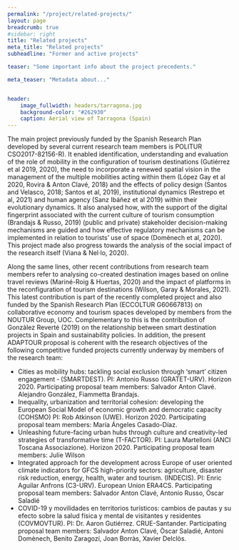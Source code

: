 ```yaml
---
permalink: "/project/related-projects/"
layout: page
breadcrumb: true
#sidebar: right
title: "Related projects"
meta_title: "Related projects"
subheadline: "Former and active projects"

teaser: "Some important info about the project precedents." 

meta_teaser: "Metadata about..."


header:
    image_fullwidth: headers/tarragona.jpg
    background-color: "#262930"
    caption: Aerial view of Tarragona (Spain)
---
```

 
The main project previously funded by the Spanish Research Plan developed by several current research team members is POLITUR CSO2017-82156-R). It enabled identification, understanding and evaluation of the role of mobility in the configuration of tourism destinations (Gutiérrez et al 2019, 2020), the need to incorporate a renewed spatial vision in the management of the multiple mobilities acting within them (López Gay et al 2020, Rovira & Anton Clavé, 2018) and the effects of policy design (Santos and Velasco, 2018; Santos et al, 2019), institutional dynamics (Restrepo et al, 2021) and human agency (Sanz Ibáñez et al 2019) within their evolutionary dynamics. It also analysed how, with the support of the digital fingerprint associated with the current culture of tourism consumption (Brandajs & Russo, 2019) (public and private) stakeholder decision-making mechanisms are guided and how effective regulatory mechanisms can be implemented in relation to tourists’ use of space (Domènech et al, 2020). This project made also progress towards the analysis of the social impact of the research itself (Viana & Nel·lo, 2020).

Along the same lines, other recent contributions from research team members refer to analysing co-created destination images based on online travel reviews (Mariné-Roig & Huertas, 2020) and the impact of platforms in the reconfiguration of tourism destinations (Wilson, Garay & Morales, 2021). This latest contribution is part of the recently completed project and also funded by the Spanish Research Plan (ECCOLTUR G60667813) on collaborative economy and tourism spaces developed by members from the NOUTUR Group, UOC. Complementary to this is the contribution of Gonzàlez Reverté (2019)
on the relationship between smart destination projects in Spain and sustainability policies. In addition, the present ADAPTOUR proposal is coherent with the research objectives of the following competitive funded projects currently underway by members of the research team:

- Cities as mobility hubs: tackling social exclusion through ‘smart’ citizen engagement ‐ (SMARTDEST). PI: Antonio Russo (GRATET-URV). Horizon 2020. Participating proposal team members: Salvador Anton Clavé. Alejandro González, Fiammetta Brandajs.
- Inequality, urbanization and territorial cohesion: developing the European Social Model of economic growth and democratic capacity (COHSMO) PI: Rob Atkinson (UWE). Horizon 2020. Participating
proposal team members: María Ángeles Casado-Díaz.
- Unleashing future-facing urban hubs through culture and creativity-led strategies of transformative time (T-FACTOR). PI: Laura Martelloni (ANCI Toscana Associazione). Horizon 2020. Participating
proposal team members: Julie Wilson
- Integrated approach for the development across Europe of user oriented climate indicators for GFCS high-priority sectors: agriculture, disaster risk reduction, energy, health, water and tourism.
(INDECIS). PI: Enric Aguilar Anfrons (C3-URV). European Union ERA4CS. Participating proposal team members: Salvador Anton Clavé, Antonio Russo, Òscar Saladié
- COVID-19 y movilidades en territorios turísticos: cambios de pautas y su efecto sobre la salud física y mental de visitantes y residentes (COVMOVTUR). PI: Dr. Aaron Gutiérrez. CRUE-Santander.
Participating proposal team members: Salvador Anton Clavé, Òscar Saladié, Antoni Domènech, Benito Zaragozí, Joan Borràs, Xavier Delclòs.
